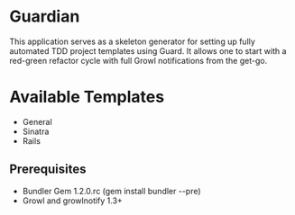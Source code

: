 Guardian
=========
This application serves as a skeleton generator for 
setting up fully automated TDD project templates using 
Guard.  It allows one to start with a red-green refactor
cycle with full Growl notifications from the get-go.

Available Templates
===================

* General
* Sinatra
* Rails

Prerequisites
-------------

* Bundler Gem 1.2.0.rc (gem install bundler --pre)
* Growl and growlnotify 1.3+
